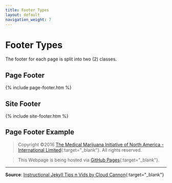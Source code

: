 ```yaml
---
title: Footer Types
layout: default
navigation_weight: 7
---
```

# Footer Types

The footer for each page is split into two (2) classes.

## Page Footer

{% include page-footer.htm %}

## Site Footer

{% include site-footer.htm %}

## Page Footer Example

>Copyright ©2016 [The Medical Marijuana Initiative of North America - International Limited](https://cannabuds.us/){:target="_blank"}. All rights reserved.

>This Webpage is being hosted via [GitHub Pages](https://pages.github.com/){:target="_blank"}.

***

**Source**: [Instructional Jekyll Tips n Vids by Cloud Cannon](https://learn.cloudcannon.com/){:target="_blank"}
